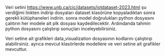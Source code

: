 Veri setini https://www.unb.ca/cic/datasets/iotdataset-2023.html şu verdiğimi linkten indirip dosyaları dataset klasörüne kopyaladıktan
sonra gerekli kütüphaneleri indirin. sonra model doğrulukları python dosyasını çalıtırın her modele ait plk dosyası kaydedilecektir. 
Ardındanda tahmin python dosyasını çalıştırıp sonuçları inceleyebilirsiniz.

Veri setine ait grafikleri data_visualization dosyasının kodlarını çalıştırıp alabilirsiniz. ayrıca mevcut klasörlerde modellere ve veri setine ait grafikler mevcuttur.
